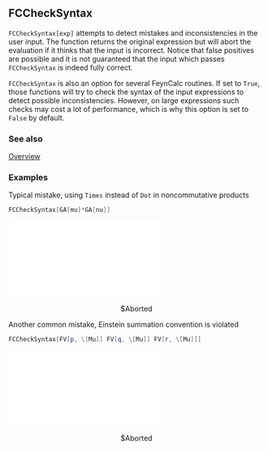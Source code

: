 ## FCCheckSyntax

`FCCheckSyntax[exp]` attempts to detect mistakes and inconsistencies in the user input. The function returns the original expression but will abort the evaluation if it thinks that the input is incorrect. Notice that false positives are possible and it is not guaranteed that the input which passes `FCCheckSyntax` is indeed fully correct.

`FCCheckSyntax` is also an option for several FeynCalc routines. If set to `True`, those functions will try to check the syntax of the input expressions to detect possible inconsistencies. However, on large expressions such checks may cost a lot of performance, which is why this option is set to `False` by default.

### See also

[Overview](Extra/FeynCalc.md)

### Examples

Typical mistake, using `Times` instead of `Dot` in noncommutative products

```mathematica
FCCheckSyntax[GA[mu]*GA[nu]]
```

![10x7yb8v4z8tt](img/10x7yb8v4z8tt.pdf)

$$\text{\$Aborted}$$

Another common mistake, Einstein summation convention is violated

```mathematica
FCCheckSyntax[FV[p, \[Mu]] FV[q, \[Mu]] FV[r, \[Mu]]]
```

![1pck0pnu8c08i](img/1pck0pnu8c08i.pdf)

$$\text{\$Aborted}$$